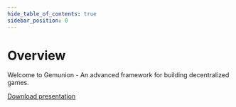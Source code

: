 ```yaml
---
hide_table_of_contents: true
sidebar_position: 0
---
```


# Overview

Welcome to Gemunion - An advanced framework for building decentralized games.

[Download presentation](https://drive.google.com/file/d/1mNunV_wMOjOED50Sk26jtNS9IFreYRb0/view?usp=share_link)
